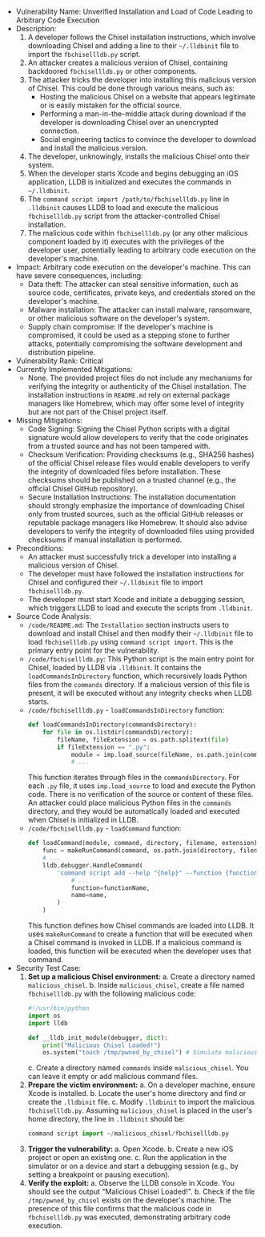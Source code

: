 - Vulnerability Name: Unverified Installation and Load of Code Leading to Arbitrary Code Execution
- Description:
    1. A developer follows the Chisel installation instructions, which involve downloading Chisel and adding a line to their `~/.lldbinit` file to import the `fbchisellldb.py` script.
    2. An attacker creates a malicious version of Chisel, containing backdoored `fbchisellldb.py` or other components.
    3. The attacker tricks the developer into installing this malicious version of Chisel. This could be done through various means, such as:
        - Hosting the malicious Chisel on a website that appears legitimate or is easily mistaken for the official source.
        - Performing a man-in-the-middle attack during download if the developer is downloading Chisel over an unencrypted connection.
        - Social engineering tactics to convince the developer to download and install the malicious version.
    4. The developer, unknowingly, installs the malicious Chisel onto their system.
    5. When the developer starts Xcode and begins debugging an iOS application, LLDB is initialized and executes the commands in `~/.lldbinit`.
    6. The `command script import /path/to/fbchisellldb.py` line in `.lldbinit` causes LLDB to load and execute the malicious `fbchisellldb.py` script from the attacker-controlled Chisel installation.
    7. The malicious code within `fbchisellldb.py` (or any other malicious component loaded by it) executes with the privileges of the developer user, potentially leading to arbitrary code execution on the developer's machine.
- Impact: Arbitrary code execution on the developer's machine. This can have severe consequences, including:
    - Data theft: The attacker can steal sensitive information, such as source code, certificates, private keys, and credentials stored on the developer's machine.
    - Malware installation: The attacker can install malware, ransomware, or other malicious software on the developer's system.
    - Supply chain compromise: If the developer's machine is compromised, it could be used as a stepping stone to further attacks, potentially compromising the software development and distribution pipeline.
- Vulnerability Rank: Critical
- Currently Implemented Mitigations:
    - None. The provided project files do not include any mechanisms for verifying the integrity or authenticity of the Chisel installation. The installation instructions in `README.md` rely on external package managers like Homebrew, which may offer some level of integrity but are not part of the Chisel project itself.
- Missing Mitigations:
    - Code Signing: Signing the Chisel Python scripts with a digital signature would allow developers to verify that the code originates from a trusted source and has not been tampered with.
    - Checksum Verification: Providing checksums (e.g., SHA256 hashes) of the official Chisel release files would enable developers to verify the integrity of downloaded files before installation. These checksums should be published on a trusted channel (e.g., the official Chisel GitHub repository).
    - Secure Installation Instructions: The installation documentation should strongly emphasize the importance of downloading Chisel only from trusted sources, such as the official GitHub releases or reputable package managers like Homebrew. It should also advise developers to verify the integrity of downloaded files using provided checksums if manual installation is performed.
- Preconditions:
    - An attacker must successfully trick a developer into installing a malicious version of Chisel.
    - The developer must have followed the installation instructions for Chisel and configured their `~/.lldbinit` file to import `fbchisellldb.py`.
    - The developer must start Xcode and initiate a debugging session, which triggers LLDB to load and execute the scripts from `.lldbinit`.
- Source Code Analysis:
    - `/code/README.md`: The `Installation` section instructs users to download and install Chisel and then modify their `~/.lldbinit` file to load `fbchisellldb.py` using `command script import`. This is the primary entry point for the vulnerability.
    - `/code/fbchisellldb.py`: This Python script is the main entry point for Chisel, loaded by LLDB via `.lldbinit`. It contains the `loadCommandsInDirectory` function, which recursively loads Python files from the `commands` directory. If a malicious version of this file is present, it will be executed without any integrity checks when LLDB starts.
    - `/code/fbchisellldb.py` - `loadCommandsInDirectory` function:
        ```python
        def loadCommandsInDirectory(commandsDirectory):
            for file in os.listdir(commandsDirectory):
                fileName, fileExtension = os.path.splitext(file)
                if fileExtension == ".py":
                    module = imp.load_source(fileName, os.path.join(commandsDirectory, file))
                    # ...
        ```
        This function iterates through files in the `commandsDirectory`. For each `.py` file, it uses `imp.load_source` to load and execute the Python code. There is no verification of the source or content of these files. An attacker could place malicious Python files in the `commands` directory, and they would be automatically loaded and executed when Chisel is initialized in LLDB.
    - `/code/fbchisellldb.py` - `loadCommand` function:
        ```python
        def loadCommand(module, command, directory, filename, extension):
            func = makeRunCommand(command, os.path.join(directory, filename + extension))
            # ...
            lldb.debugger.HandleCommand(
                'command script add --help "{help}" --function {function} {name}'.format(
                    # ...
                    function=functionName,
                    name=name,
                )
            )
        ```
        This function defines how Chisel commands are loaded into LLDB. It uses `makeRunCommand` to create a function that will be executed when a Chisel command is invoked in LLDB. If a malicious command is loaded, this function will be executed when the developer uses that command.
- Security Test Case:
    1. **Set up a malicious Chisel environment:**
        a. Create a directory named `malicious_chisel`.
        b. Inside `malicious_chisel`, create a file named `fbchisellldb.py` with the following malicious code:
        ```python
        #!/usr/bin/python
        import os
        import lldb

        def __lldb_init_module(debugger, dict):
            print("Malicious Chisel Loaded!")
            os.system("touch /tmp/pwned_by_chisel") # Simulate malicious action

        ```
        c. Create a directory named `commands` inside `malicious_chisel`. You can leave it empty or add malicious command files.
    2. **Prepare the victim environment:**
        a. On a developer machine, ensure Xcode is installed.
        b. Locate the user's home directory and find or create the `.lldbinit` file.
        c. Modify `.lldbinit` to import the malicious `fbchisellldb.py`. Assuming `malicious_chisel` is placed in the user's home directory, the line in `.lldbinit` should be:
        ```python
        command script import ~/malicious_chisel/fbchisellldb.py
        ```
    3. **Trigger the vulnerability:**
        a. Open Xcode.
        b. Create a new iOS project or open an existing one.
        c. Run the application in the simulator or on a device and start a debugging session (e.g., by setting a breakpoint or pausing execution).
    4. **Verify the exploit:**
        a. Observe the LLDB console in Xcode. You should see the output "Malicious Chisel Loaded!".
        b. Check if the file `/tmp/pwned_by_chisel` exists on the developer's machine. The presence of this file confirms that the malicious code in `fbchisellldb.py` was executed, demonstrating arbitrary code execution.